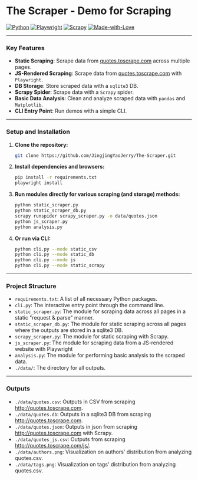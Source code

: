 # The Scraper - Demo for Scraping

[![Python](https://img.shields.io/badge/Python-3.12+-blue.svg)](https://www.python.org/downloads/)
[![Playwright](https://img.shields.io/badge/Playwright-Enabled-green.svg)](https://playwright.dev/docs/intro)
[![Scrapy](https://img.shields.io/badge/Scrapy-Enabled-yellow.svg)](https://scrapy.org/)
[![Made-with-Love](https://img.shields.io/badge/Made%20with-❤️-ff69b4.svg)](https://www.linkedin.com/in/%E4%BA%AC%E6%99%B6-%E5%A7%9A-9997b5180/)

---

### Key Features

* **Static Scraping**: Scrape data from [quotes.toscrape.com](http://quotes.toscrape.com) across multiple pages.
* **JS-Rendered Scraping**: Scrape data from [quotes.toscrape.com](http://quotes.toscrape.com) with `Playwright`.
* **DB Storage**: Store scraped data with a `sqlite3` DB.
* **Scrapy Spider**: Scrape data with a `Scrapy` spider.
* **Basic Data Analysis**: Clean and analyze scraped data with `pandas` and `Matplotlib`.
* **CLI Entry Point**: Run demos with a simple CLI.

--- 

### Setup and Installation

1.  **Clone the repository:**
    ```bash
    git clone https://github.com/JingjingYaoJerry/The-Scraper.git
    ```

2.  **Install dependencies and browsers:**
    ```bash
    pip install -r requirements.txt
    playwright install
    ```

3.  **Run modules directly for various scraping (and storage) methods:**
    ```bash
    python static_scraper.py
    python static_scraper_db.py
    scrapy runspider scrapy_scraper.py -o data/quotes.json
    python js_scraper.py
    python analysis.py
    ```

4.  **Or run via CLI:**
    ```bash
    python cli.py --mode static_csv
    python cli.py --mode static_db
    python cli.py --mode js
    python cli.py --mode static_scrapy
    ```

---

### Project Structure

* `requirements.txt`: A list of all necessary Python packages.
* `cli.py`: The interactive entry point through the command line.
* `static_scraper.py`: The module for scraping data across all pages in a static "request & parse" manner.
* `static_scraper_db.py`: The module for static scraping across all pages where the outputs are stored in a sqlite3 DB.
* `scrapy_scraper.py`: The module for static scraping with Scrapy.
* `js_scraper.py`: The module for scraping data from a JS-rendered website with Playwright
* `analysis.py`: The module for performing basic analysis to the scraped data.
* `./data/`: The directory for all outputs.

---

### Outputs

* `./data/quotes.csv`: Outputs in CSV from scraping http://quotes.toscrape.com.
* `./data/quotes.db`: Outputs in a sqlite3 DB from scraping http://quotes.toscrape.com.
* `./data/quotes.json`: Outputs in json from scraping http://quotes.toscrape.com with Scrapy.
* `./data/quotes_js.csv`: Outputs from scraping http://quotes.toscrape.com/js/.
* `./data/authors.png`: Visualization on authors' distribution from analyzing quotes.csv.
* `./data/tags.png`: Visualization on tags' distribution from analyzing quotes.csv.